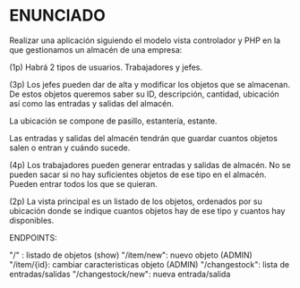  # ENUNCIADO

Realizar una aplicación siguiendo el modelo vista controlador y PHP en la que gestionamos un almacén de una empresa:

(1p) Habrá 2 tipos de usuarios. Trabajadores y jefes.

(3p) Los jefes pueden dar de alta y modificar los objetos que se almacenan. De estos objetos queremos saber su ID, descripción, cantidad, ubicación así como las entradas y salidas del almacén.

La ubicación se compone de pasillo, estantería, estante.

Las entradas y salidas del almacén tendrán que guardar cuantos objetos salen o entran y cuándo sucede.

(4p) Los trabajadores pueden generar entradas y salidas de almacén. No se pueden sacar si no hay suficientes objetos de ese tipo en el almacén. Pueden entrar todos los que se quieran.

(2p) La vista principal es un listado de los objetos, ordenados por su ubicación donde se indique cuantos objetos hay de ese tipo y cuantos hay disponibles.

ENDPOINTS:

"/" : listado de objetos (show)
"/item/new": nuevo objeto (ADMIN)
"/item/{id}: cambiar caracteristicas objeto (ADMIN)
"/changestock": lista de entradas/salidas
"/changestock/new": nueva entrada/salida

